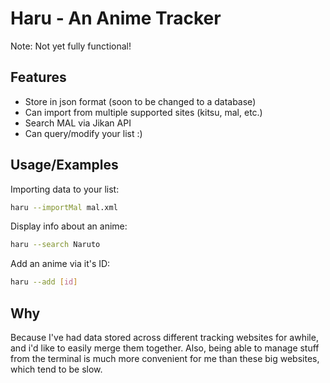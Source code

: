 # Haru - An Anime Tracker

Note: Not yet fully functional!

## Features

* Store in json format (soon to be changed to a database)
* Can import from multiple supported sites (kitsu, mal, etc.)
* Search MAL via Jikan API
* Can query/modify your list :)

## Usage/Examples

Importing data to your list:
```bash
haru --importMal mal.xml
```

Display info about an anime:
```bash
haru --search Naruto
```

Add an anime via it's ID:
```bash
haru --add [id]
```

## Why

Because I've had data stored across different tracking websites for awhile, and i'd like to easily merge them together. Also, being able to manage stuff from the terminal is much more convenient for me than these big websites, which tend to be slow. 
